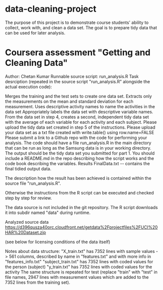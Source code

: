 # data-cleaning-project
The purpose of this project is to demonstrate course students' ability to collect, work with, and clean a data set. The goal is to prepare tidy data that can be used for later analysis.

# Coursera assessment "Getting and Cleaning Data"

Author: Chetan Kumar
Runnable source script: run_analysis.R
Task desrciption
(repeated in the source script "run_analysis.R" alongside the actual execution code):

Merges the training and the test sets to create one data set.
Extracts only the measurements on the mean and standard deviation for each measurement.
Uses descriptive activity names to name the activities in the data set
Appropriately labels the data set with descriptive variable names.
From the data set in step 4, creates a second, independent tidy data set with the average of each variable for each activity and each subject.
Please upload the tidy data set created in step 5 of the instructions. Please upload your data set as a txt file created with write.table() using row.name=FALSE
Please submit a link to a Github repo with the code for performing your analysis. The code should have a file run_analysis.R in the main directory that can be run as long as the Samsung data is in your working directory. The output should be the tidy data set you submitted for part 1. You should include a README.md in the repo describing how the script works and the code book describing the variables.
Results
FinalData.txt -- contains the final tidied output data.

The description how the result has been achieved is contained within the source file "run_analysis.R".


Otherwise the instructions from the R script can be executed and checked step by step for review.

The data source is not included in the git repository. The R script downloads it into subdir named "data" during runtime.

Analyzed source data
https://d396qusza40orc.cloudfront.net/getdata%2Fprojectfiles%2FUCI%20HAR%20Dataset.zip

(see below for licensing conditions of the data itself)

Notes about data structure:
"X_train.txt" has 7352 lines with sample values -> 561 columns, described by name in "features.txt" and with more info in "features_info.txt"
"subject_train.txt" has 7352 lines with coded values for the person (subject)
"y_train.txt" has 7352 lines with coded values for the activity
The same structure is repeated for test (replace "train" with "test" in file names, 2947 lines with measurement values which are added to the 7352 lines from the training set).
